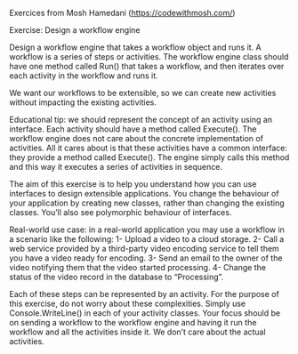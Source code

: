 Exercices from Mosh Hamedani (https://codewithmosh.com/)

Exercise: Design a workflow engine

Design a workflow engine that takes a workflow object and runs it. A workflow is a series of steps or activities. The workflow engine class should have one method called Run() that takes a workflow, and then iterates over each activity in the workflow and runs it.

We want our workflows to be extensible, so we can create new activities without impacting the existing activities.

Educational tip: we should represent the concept of an activity using an interface. Each activity should have a method called Execute(). The workflow engine does not care about the concrete implementation of activities. All it cares about is that these activities have a common interface: they provide a method called Execute(). The engine simply calls this method and this way it executes a series of activities in sequence.

The aim of this exercise is to help you understand how you can use interfaces to design extensible applications. You change the behaviour of your application by creating new classes, rather than changing the existing classes. You’ll also see polymorphic behaviour of interfaces.

Real-world use case: in a real-world application you may use a workflow in a scenario like the following:
1- Upload a video to a cloud storage.
2- Call a web service provided by a third-party video encoding service to tell them you have a video ready for encoding.
3- Send an email to the owner of the video notifying them that the video started processing.
4- Change the status of the video record in the database to “Processing”.

Each of these steps can be represented by an activity. For the purpose of this exercise, do not worry about these complexities. Simply use Console.WriteLine() in each of your activity classes. Your focus should be on sending a workflow to the workflow engine and having it run the workflow and all the activities inside it. We don’t care about the actual activities.
